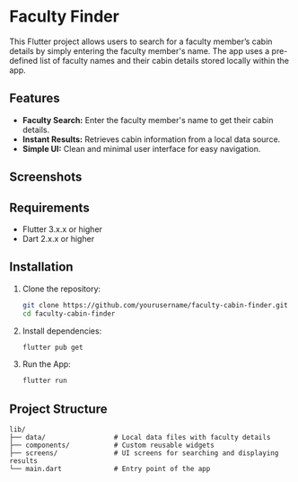 # Faculty Finder

This Flutter project allows users to search for a faculty member’s cabin details by simply entering the faculty member's name. The app uses a pre-defined list of faculty names and their cabin details stored locally within the app.

## Features

- **Faculty Search:** Enter the faculty member's name to get their cabin details.
- **Instant Results:** Retrieves cabin information from a local data source.
- **Simple UI:** Clean and minimal user interface for easy navigation.

## Screenshots
    

## Requirements

- Flutter 3.x.x or higher
- Dart 2.x.x or higher

## Installation

1. Clone the repository:
   ```bash
   git clone https://github.com/yourusername/faculty-cabin-finder.git
   cd faculty-cabin-finder

2. Install dependencies:
   ```bash
   flutter pub get

3. Run the App:
   ```bash
   flutter run

## Project Structure

    lib/
    ├── data/                 # Local data files with faculty details
    ├── components/           # Custom reusable widgets
    ├── screens/              # UI screens for searching and displaying results
    └── main.dart             # Entry point of the app
